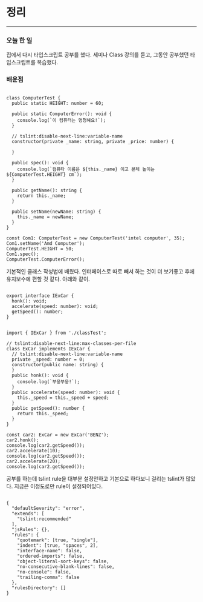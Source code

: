 # 정리
---
### 오늘 한 일
집에서 다시 타입스크립트 공부를 했다.
세미나 Class 강의를 듣고, 그동안 공부했던 타입스크립트를 복습했다.

### 배운점
<pre><code>
class ComputerTest {
  public static HEIGHT: number = 60;

  public static ComputerError(): void {
    console.log(`이 컴퓨터는 멍청해요!`);
  }

  // tslint:disable-next-line:variable-name
  constructor(private _name: string, private _price: number) {

  }

  public spec(): void {
    console.log(`컴퓨타 이름은 ${this._name} 이고 본체 높이는 ${ComputerTest.HEIGHT} cm`);
  }

  public getName(): string {
    return this._name;
  }

  public setName(newName: string) {
    this._name = newName;
  }
}

const Com1: ComputerTest = new ComputerTest('intel computer', 35);
Com1.setName('Amd Computer');
ComputerTest.HEIGHT = 50;
Com1.spec();
ComputerTest.ComputerError();
</pre></code>

기본적인 클래스 작성법에 배웠다. 인터페이스로 따로 빼서 하는 것이 더 보기좋고 후에 유지보수에 편할 것 같다. 아래와 같이.

<pre><code>
export interface IExCar {
  honk(): void;
  accelerate(speed: number): void;
  getSpeed(): number;
}
</pre></code>

<pre><code>
import { IExCar } from './classTest';

// tslint:disable-next-line:max-classes-per-file
class ExCar implements IExCar {
  // tslint:disable-next-line:variable-name
  private _speed: number = 0;
  constructor(public name: string) {
  }
  public honk(): void {
    console.log(`부웅부웅!`);
  }
  public accelerate(speed: number): void {
    this._speed = this._speed + speed;
  }
  public getSpeed(): number {
    return this._speed;
  }
}

const car2: ExCar = new ExCar('BENZ');
car2.honk();
console.log(car2.getSpeed());
car2.accelerate(10);
console.log(car2.getSpeed());
car2.accelerate(20);
console.log(car2.getSpeed());
</pre></code>

공부를 하는데 tslint rule을 대부분 설정안하고 기본으로 하다보니 걸리는 tslint가 많았다.
지금은 이정도로만 rule이 설정되어있다.

<pre><code>
{
  "defaultSeverity": "error",
  "extends": [
    "tslint:recommended"
  ],
  "jsRules": {},
  "rules": {
    "quotemark": [true, "single"],
    "indent": [true, "spaces", 2],
    "interface-name": false,
    "ordered-imports": false,
    "object-literal-sort-keys": false,
    "no-consecutive-blank-lines": false,
    "no-console": false,
    "trailing-comma": false
  },
  "rulesDirectory": []
}
</pre></code>